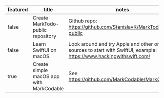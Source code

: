 | featured | title | notes | tags | startDate | endDate |
|-|-|-|-|-|-|
| false | Create MarkTodo-public repository| Github repo: https://github.com/StanislavK/MarkTodo-public | Github | 1.1.2023 | 2.1.2023 |
| false | Learn SwiftUI on macOS| Look around and try Apple and other online sources to start with SwiftUI, example: https://www.hackingwithswift.com/ | SwiftUI, Swift, MacOS | 1.1.2023 | |
| true | Create simple macOS app with MarkCodable| See https://github.com/MarkCodable/MarkCodable | SwiftUI, Swift, MacOS | 2.1.2023 | |
